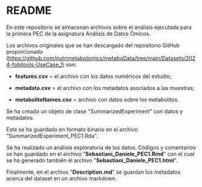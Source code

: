 # README

En este repositorio se almacenan archivos sobre el análisis ejecutada para la primera PEC de la asignatura Análisis de Datos Ómicos.

Los archivos originales que se han descargado del repositorio GitHub proporcionado (https://github.com/nutrimetabolomics/metaboData/tree/main/Datasets/2024-fobitools-UseCase_1) son:

- **features.csv** = el archivo con los datos numéricos del estudio;

- **metadata.csv** = el archivo con los metadatos asociados a las muestras;

- **metaboliteNames.csv** = archivo con datos sobre los metabolitos.

Se ha creado un objeto de clase "SummarizedExperiment" con datos y metadatos. 

Este se ha guardado en formato binario en el archivo "SummarizedExperiment_PEC1.Rda".

Se ha realizado un análisis exploratoria de los datos. Códigos y comentarios se han guardado en el archivo 
"**Sebastiani_Daniele_PEC1.Rmd**" con el cual se ha generado también el archivo "**Sebastiani_Daniele_PEC1.html**".

Finalmente, en el archivo "**Description.md**" se guardan los metadatos acerca del dataset en un archivo markdown.

